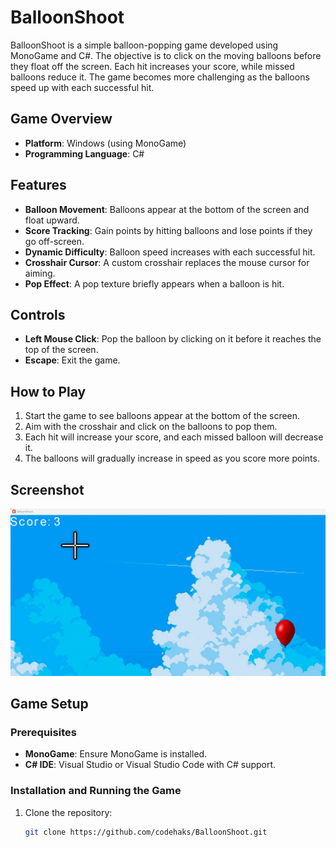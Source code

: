 # BalloonShoot

BalloonShoot is a simple balloon-popping game developed using MonoGame and C#. The objective is to click on the moving balloons before they float off the screen. Each hit increases your score, while missed balloons reduce it. The game becomes more challenging as the balloons speed up with each successful hit.

## Game Overview

- **Platform**: Windows (using MonoGame)
- **Programming Language**: C#

## Features

- **Balloon Movement**: Balloons appear at the bottom of the screen and float upward.
- **Score Tracking**: Gain points by hitting balloons and lose points if they go off-screen.
- **Dynamic Difficulty**: Balloon speed increases with each successful hit.
- **Crosshair Cursor**: A custom crosshair replaces the mouse cursor for aiming.
- **Pop Effect**: A pop texture briefly appears when a balloon is hit.

## Controls

- **Left Mouse Click**: Pop the balloon by clicking on it before it reaches the top of the screen.
- **Escape**: Exit the game.

## How to Play

1. Start the game to see balloons appear at the bottom of the screen.
2. Aim with the crosshair and click on the balloons to pop them.
3. Each hit will increase your score, and each missed balloon will decrease it.
4. The balloons will gradually increase in speed as you score more points.

## Screenshot

![Game Screenshot](https://github.com/codehaks/BalloonShoot-Game/blob/master/screen.jpg)

## Game Setup

### Prerequisites
- **MonoGame**: Ensure MonoGame is installed.
- **C# IDE**: Visual Studio or Visual Studio Code with C# support.

### Installation and Running the Game

1. Clone the repository:
   ```bash
   git clone https://github.com/codehaks/BalloonShoot.git
